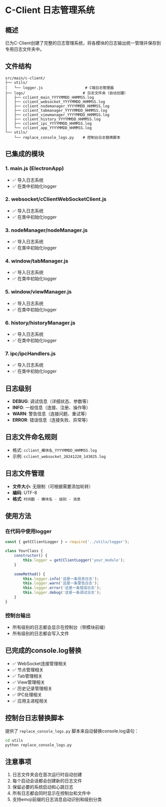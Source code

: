 # C-Client 日志管理系统

## 概述
已为C-Client创建了完整的日志管理系统，将各模块的日志输出统一管理并保存到专用日志文件夹中。

## 文件结构
```
src/main/c-client/
├── utils/
│   └── logger.js                   # C端日志管理器
├── logs/                          # 日志文件夹（自动创建）
│   ├── cclient_main_YYYYMMDD_HHMMSS.log
│   ├── cclient_websocket_YYYYMMDD_HHMMSS.log
│   ├── cclient_nodemanager_YYYYMMDD_HHMMSS.log
│   ├── cclient_tabmanager_YYYYMMDD_HHMMSS.log
│   ├── cclient_viewmanager_YYYYMMDD_HHMMSS.log
│   ├── cclient_history_YYYYMMDD_HHMMSS.log
│   ├── cclient_ipc_YYYYMMDD_HHMMSS.log
│   └── cclient_app_YYYYMMDD_HHMMSS.log
└── utils/
    └── replace_console_logs.py    # 控制台日志替换脚本
```

## 已集成的模块

### 1. main.js (ElectronApp)
- ✅ 导入日志系统
- ✅ 在类中初始化logger

### 2. websocket/cClientWebSocketClient.js
- ✅ 导入日志系统
- ✅ 在类中初始化logger

### 3. nodeManager/nodeManager.js
- ✅ 导入日志系统
- ✅ 在类中初始化logger

### 4. window/tabManager.js
- ✅ 导入日志系统
- ✅ 在类中初始化logger

### 5. window/viewManager.js
- ✅ 导入日志系统
- ✅ 在类中初始化logger

### 6. history/historyManager.js
- ✅ 导入日志系统
- ✅ 在类中初始化logger

### 7. ipc/ipcHandlers.js
- ✅ 导入日志系统
- ✅ 在类中初始化logger

## 日志级别
- **DEBUG**: 调试信息（详细状态、参数等）
- **INFO**: 一般信息（连接、注册、操作等）
- **WARN**: 警告信息（连接问题、重试等）
- **ERROR**: 错误信息（连接失败、异常等）

## 日志文件命名规则
- 格式: `cclient_模块名_YYYYMMDD_HHMMSS.log`
- 示例: `cclient_websocket_20241220_143025.log`

## 日志文件管理
- **文件大小**: 无限制（可根据需要添加轮转）
- **编码**: UTF-8
- **格式**: `时间戳 - 模块名 - 级别 - 消息`

## 使用方法

### 在代码中使用logger
```javascript
const { getCClientLogger } = require('../utils/logger');

class YourClass {
    constructor() {
        this.logger = getCClientLogger('your_module');
    }
    
    someMethod() {
        this.logger.info('这是一条信息日志');
        this.logger.warn('这是一条警告日志');
        this.logger.error('这是一条错误日志');
        this.logger.debug('这是一条调试日志');
    }
}
```

### 控制台输出
- 所有级别的日志都会显示在控制台（带模块前缀）
- 所有级别的日志都会写入文件

## 已完成的console.log替换
- ✅ WebSocket连接管理相关
- ✅ 节点管理相关
- ✅ Tab管理相关
- ✅ View管理相关
- ✅ 历史记录管理相关
- ✅ IPC处理相关
- ✅ 应用主进程相关

## 控制台日志替换脚本
提供了 `replace_console_logs.py` 脚本来自动替换console.log语句：
```bash
cd utils
python replace_console_logs.py
```

## 注意事项
1. 日志文件夹会在首次运行时自动创建
2. 每个启动会话都会创建新的日志文件
3. 保留必要的系统启动和心跳日志
4. 所有日志都会同时显示在控制台和文件中
5. 支持emoji前缀的日志消息自动识别和级别分类
